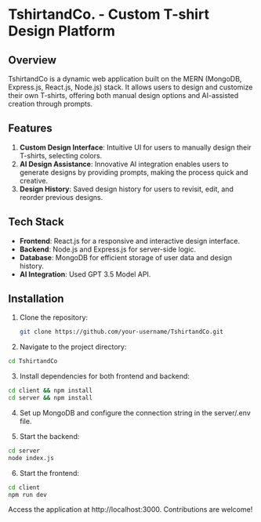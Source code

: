 # TshirtandCo. - Custom T-shirt Design Platform

## Overview

TshirtandCo is a dynamic web application built on the MERN (MongoDB, Express.js, React.js, Node.js) stack. It allows users to design and customize their own T-shirts, offering both manual design options and AI-assisted creation through prompts.

## Features

1. **Custom Design Interface**: Intuitive UI for users to manually design their T-shirts, selecting colors.
2. **AI Design Assistance**: Innovative AI integration enables users to generate designs by providing prompts, making the process quick and creative.
3. **Design History**: Saved design history for users to revisit, edit, and reorder previous designs.

## Tech Stack

- **Frontend**: React.js for a responsive and interactive design interface.
- **Backend**: Node.js and Express.js for server-side logic.
- **Database**: MongoDB for efficient storage of user data and design history.
- **AI Integration**: Used GPT 3.5 Model API.

## Installation

1. Clone the repository:

   ```bash
   git clone https://github.com/your-username/TshirtandCo.git

   ```

2. Navigate to the project directory:

```bash
cd TshirtandCo
 ```

3. Install dependencies for both frontend and backend:
```bash
cd client && npm install
cd server && npm install
 ```

4. Set up MongoDB and configure the connection string in the server/.env file.

5. Start the backend:
```bash
cd server
node index.js
 ```

6. Start the frontend:
```bash
cd client
npm run dev
 ```

Access the application at http://localhost:3000.
Contributions are welcome!

